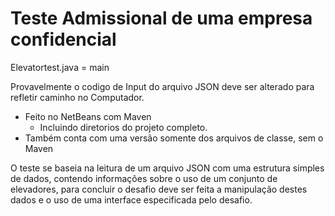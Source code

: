 # Teste Admissional de uma empresa confidencial
Elevatortest.java = main

Provavelmente o codigo de Input do arquivo JSON deve ser alterado para refletir caminho no Computador.

- Feito no NetBeans com Maven
  - Incluindo diretorios do projeto completo.
- Também conta com uma versão somente dos arquivos de classe, sem o Maven

O teste se baseia na leitura de um arquivo JSON com uma estrutura simples de dados, contendo informações sobre o uso de um conjunto de elevadores, para concluir o desafio deve ser feita a manipulação destes dados e o uso de uma interface especificada pelo desafio.
